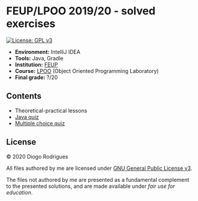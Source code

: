 # FEUP/LPOO 2019/20 - solved exercises

[![License: GPL v3](https://img.shields.io/badge/License-GPLv3-blue.svg)](https://www.gnu.org/licenses/gpl-3.0)

- **Environment:** IntelliJ IDEA
- **Tools:** Java, Gradle
- **Institution:** [FEUP](https://sigarra.up.pt/feup/en/web_page.Inicial)
- **Course:** [LPOO](https://sigarra.up.pt/feup/en/ucurr_geral.ficha_uc_view?pv_ocorrencia_id=436442) (Object Oriented Programming Laboratory)
- **Final grade:** ?/20

## Contents

- Theoretical-practical lessons
- [Java quiz](exam/java)
- [Multiple choice quiz](exam/teor) 

## License

© 2020 Diogo Rodrigues

All files authored by me are licensed under [GNU General Public License v3](LICENSE).

The files not authored by me are presented as a fundamental complement to the presented solutions, and are made available under *fair use for education*.
